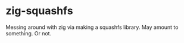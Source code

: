 # zig-squashfs

Messing around with zig via making a squashfs library. May amount to something. Or not.
